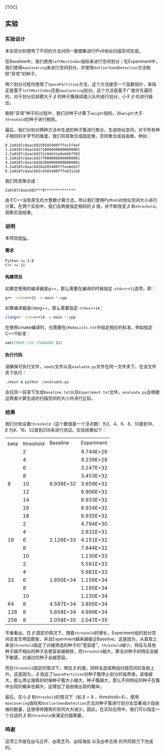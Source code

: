 [TOC]

## 实验

### 实验设计
本实验分别使用了不同的方法对同一数据集进行IPv6地址扫描空间生成。

在Baseline中，我们使用```leftMostIndex```指标来进行空间划分；在Experiment中，我们使用```maxCovering```来进行空间划分，并使用```OutlierSeedDetection```方法剔除“异常”的种子。

两个划分过程均使用了```SpacePartition```方法，这个方法接受一个函数指针，来指定是基于```leftMostIndex```还是```maxCovering```划分。这个方法是基于广度优先遍历的，对于划分后规模大于 $\beta$ 的种子簇继续插入队列进行划分，小于 $\beta$ 的进行输出。

剔除“异常”种子的过程中，我们对种子计算了```weight```指标，对```weight```大于```threshold```的种子进行剔除。

最后，我们分别对两种方法中生成的种子簇进行聚合，生成地址空间，对于所有种子相同的半字节的维度，我们将其聚合成固定维，否则聚合成自由维，例如：

```
0.2a0107c8aacb0258505400fffec5f4af
1.2a0107c8aacb02710000000000000001
2.2a0107c8aacb027e10de51e8eb667583
3.2a0107c8aacb027f0000000000000001
4.2a0107c8aacb02b20000000000000001
5.2a0107c8aacb02ba505400fffee8eb27
6.2a0107c8aacb02c4505400fffe8312eb
```
我们将其聚合成：
```
2a0107c8aacb02***0**************
```

由于C++没有原生的大整数计算方法，所以我们使用Python对地址空间大小进行计算。在两个实验中，我们会两者指定相同的 $\beta$ 值，并不断改变 $\beta$ 和```threshold```，观察实验结果。

### 说明

本项目[地址](https://github.com/uminomanimani/6ForestCpp/)。

#### 需求
```
Python >= 3.8
C++ >= 11
```

#### 构建项目
如果您使用的编译器是g++，那么需要在编译的时候指定```-std=c++11```选项，即：
```bash
g++ -std=c++11 -o main *.cpp
```
如果编译器是clang++，那么需要指定```-std=c++14```：
```bash
clang++ -std=c++14 -o main *.cpp
```
在使用cmake编译时，也需要在```CMakeLists.txt```中指定相应的标准，例如指定C++11标准：
```cmake
set(CMAKE_CXX_STANDARD 11)
```

#### 执行代码
请确保可执行文件，```seeds```文件以及```evaluate.py```文件在同一文件夹下。在该文件夹下执行：
```bash
./main & python ./evaluate.py
```
会在同一目录下生成```Baseline.txt```以及```Experiment.txt```文件。```evaluate.py```会根据这两者计算生成的扫描空间的大小并进行比较。

### 结果

我们分别设置```threshold```（这个数值是一个浮点数）为2、4、6、8、10直到18， $\beta$ 为8、16、32直到256来进行测试。实验结果如下：

<html>
<head>
    <meta charset="utf-8" />
    <title>SheetJS Table Export</title>
</head>

<body>
    <table>
        <tr>
            <td colspan="2" t="z" id="sjs-A1"></td>
            <td rowspan="2" t="s" id="sjs-C1">Baseline</td>
            <td rowspan="2" t="s" id="sjs-D1">Experiment</td>
        </tr>
        <tr>
            <td t="s" id="sjs-A2">beta</td>
            <td t="s" id="sjs-B2">threshold</td>
        </tr>
        <tr>
            <td rowspan="9" t="n" id="sjs-A3">8</td>
            <td t="n" id="sjs-B3">2</td>
            <td rowspan="9" t="n" id="sjs-C3">6.938E+32</td>
            <td t="n" id="sjs-D3">9.744E+26</td>
        </tr>
        <tr>
            <td t="n" id="sjs-B4">4</td>
            <td t="n" id="sjs-D4">9.239E+28</td>
        </tr>
        <tr>
            <td t="n" id="sjs-B5">6</td>
            <td t="n" id="sjs-D5">3.247E+32</td>
        </tr>
        <tr>
            <td t="n" id="sjs-B6">8</td>
            <td t="n" id="sjs-D6">3.453E+32</td>
        </tr>
        <tr>
            <td t="n" id="sjs-B7">10</td>
            <td t="n" id="sjs-D7">3.659E+32</td>
        </tr>
        <tr>
            <td t="n" id="sjs-B8">12</td>
            <td t="n" id="sjs-D8">6.906E+32</td>
        </tr>
        <tr>
            <td t="n" id="sjs-B9">14</td>
            <td t="n" id="sjs-D9">6.933E+32</td>
        </tr>
        <tr>
            <td t="n" id="sjs-B10">16</td>
            <td t="n" id="sjs-D10">6.934E+32</td>
        </tr>
        <tr>
            <td t="n" id="sjs-B11">18</td>
            <td t="n" id="sjs-D11">6.935E+32</td>
        </tr>
        <tr>
            <td rowspan="5" t="n" id="sjs-A12">16</td>
            <td t="n" id="sjs-B12">2</td>
            <td rowspan="5" t="n" id="sjs-C12">2.126E+33</td>
            <td t="n" id="sjs-D12">4.794E+30</td>
        </tr>
        <tr>
            <td t="n" id="sjs-B13">4</td>
            <td t="n" id="sjs-D13">2.831E+31</td>
        </tr>
        <tr>
            <td t="n" id="sjs-B14">6</td>
            <td t="n" id="sjs-D14">4.151E+32</td>
        </tr>
        <tr>
            <td t="n" id="sjs-B15">8</td>
            <td t="n" id="sjs-D15">7.844E+32</td>
        </tr>
        <tr>
            <td t="n" id="sjs-B16">10</td>
            <td t="n" id="sjs-D16">1.130E+33</td>
        </tr>
        <tr>
            <td rowspan="5" t="n" id="sjs-A17">32</td>
            <td t="n" id="sjs-B17">2</td>
            <td rowspan="5" t="n" id="sjs-C17">1.850E+34</td>
            <td t="n" id="sjs-D17">5.591E+33</td>
        </tr>
        <tr>
            <td t="n" id="sjs-B18">4</td>
            <td t="n" id="sjs-D18">5.981E+33</td>
        </tr>
        <tr>
            <td t="n" id="sjs-B19">6</td>
            <td t="n" id="sjs-D19">1.156E+34</td>
        </tr>
        <tr>
            <td t="n" id="sjs-B20">8</td>
            <td t="n" id="sjs-D20">1.195E+34</td>
        </tr>
        <tr>
            <td t="n" id="sjs-B21">10</td>
            <td t="n" id="sjs-D21">1.230E+34</td>
        </tr>
        <tr>
            <td t="n" id="sjs-A22">64</td>
            <td t="n" id="sjs-B22">8</td>
            <td t="n" id="sjs-C22">4.587E+34</td>
            <td t="n" id="sjs-D22">3.895E+34</td>
        </tr>
        <tr>
            <td t="n" id="sjs-A23">128</td>
            <td t="n" id="sjs-B23">8</td>
            <td t="n" id="sjs-C23">5.658E+34</td>
            <td t="n" id="sjs-D23">4.999E+34</td>
        </tr>
        <tr>
            <td t="n" id="sjs-A24">256</td>
            <td t="n" id="sjs-B24">8</td>
            <td t="n" id="sjs-C24">2.058E+35</td>
            <td t="n" id="sjs-D24">2.047E+35</td>
        </tr>
    </table>
</body>
</html>

不难看出，在 $\beta$ 固定的情况下，随着```threshold```的增长，Experiment组的划分空间会发生明显膨胀，并且Experiment越来越接近Baseline。这是因为，从直观上来说```threshold```指定了对被筛选的种子的“宽容度”，```threshold```越小，特征与其他种子越不相似的种子会更容易被剔除，而```threshold```越大，算法对种子的特征会越不敏感，对通过的种子会越宽容。

而在```threshold```固定的情况下，增加 $\beta$ 的值，同样会造成两组扫描空间的急剧上升。这是因为， $\beta$ 指定了```SpacePartition```对种子簇停止划分的临界值，该值越大，那么停止搜索的时候种子簇大小越大。种子簇越大，那么不同特征的种子在簇中出现的概率也越大，这增加了自由维出现的概率。

最后，在小 $\beta$ 和```threshold```的情况下（如 $\beta = 8$ ，threshold=4），使用```maxCovering```指标和```OutlierSeedDetection```方法对种子簇进行划分会显著减少自由维的数量，这使得待搜索的空间大大减少。因此，在实际应用中，我们可以指定一个合适的 $\beta$ 和```threshold```来满足扫描需要。

### 鸣谢

这项工作是在@马立开、@周芝丹、@段海岳 以及@李志扬 的共同努力下完成的。
